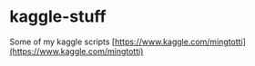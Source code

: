 # kaggle-stuff
Some of my kaggle scripts
[https://www.kaggle.com/mingtotti](https://www.kaggle.com/mingtotti)